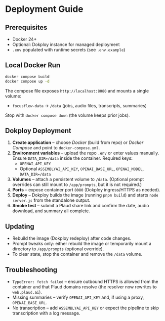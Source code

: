 # Deployment Guide

## Prerequisites

- Docker 24+
- Optional: Dokploy instance for managed deployment
- `.env` populated with runtime secrets (see `.env.example`)

## Local Docker Run

```bash
docker compose build
docker compose up -d
```

The compose file exposes `http://localhost:8080` and mounts a single volume:

- `focusflow-data` → `/data` (jobs, audio files, transcripts, summaries)

Stop with `docker compose down` (the volume keeps prior jobs).

## Dokploy Deployment

1. **Create application** – choose *Docker* (build from repo) or *Docker Compose* and point to `docker-compose.yml`.
2. **Environment variables** – upload the repo `.env` or enter values manually. Ensure `DATA_DIR=/data` inside the container. Required keys:
   - `OPENAI_API_KEY`
   - Optional `ASSEMBLYAI_API_KEY`, `OPENAI_BASE_URL`, `OPENAI_MODEL`, `DATA_DIR=/data`
3. **Volumes** – attach a persistent volume to `/data`. (Optional prompt overrides can still mount to `/app/prompts`, but it is not required.)
4. **Ports** – expose container port `8080` (Dokploy ingress/HTTPS as needed).
5. **Deploy** – Dokploy builds the image (running `pnpm build`) and starts `node server.js` from the standalone output.
6. **Smoke test** – submit a Plaud share link and confirm the date, audio download, and summary all complete.

## Updating

- Rebuild the image (Dokploy redeploy) after code changes.
- Prompt tweaks only: either rebuild the image or temporarily mount a directory to `/app/prompts` (optional override).
- To clear state, stop the container and remove the `/data` volume.

## Troubleshooting

- `TypeError: fetch failed` – ensure outbound HTTPS is allowed from the container and that Plaud domains resolve (the resolver now rewrites to `web.plaud.ai`).
- Missing summaries – verify `OPENAI_API_KEY` and, if using a proxy, `OPENAI_BASE_URL`.
- No transcription – add `ASSEMBLYAI_API_KEY` or expect the pipeline to skip transcription with a log message.
